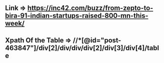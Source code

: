   ##   Link => https://inc42.com/buzz/from-zepto-to-bira-91-indian-startups-raised-800-mn-this-week/

  ## Xpath Of the Table  =>  //*[@id="post-463847"]/div[2]/div/div/div[2]/div[3]/div[4]/table